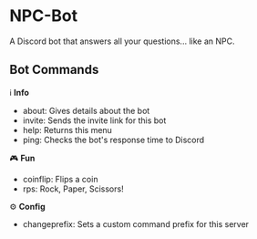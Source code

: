 # NPC-Bot

A Discord bot that answers all your questions... like an NPC.

## Bot Commands

ℹ️ **Info**
  * about: Gives details about the bot
  * invite: Sends the invite link for this bot
  * help: Returns this menu
  * ping: Checks the bot's response time to Discord
  
🎮 **Fun**
  * coinflip: Flips a coin
  * rps: Rock, Paper, Scissors!
  
⚙️ **Config**
  * changeprefix: Sets a custom command prefix for this server
